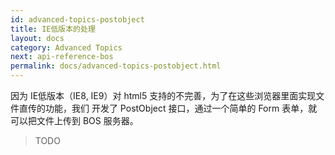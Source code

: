 ```yaml
---
id: advanced-topics-postobject
title: IE低版本的处理
layout: docs
category: Advanced Topics
next: api-reference-bos
permalink: docs/advanced-topics-postobject.html
---
```


因为 IE低版本（IE8, IE9）对 html5 支持的不完善，为了在这些浏览器里面实现文件直传的功能，我们
开发了 PostObject 接口，通过一个简单的 Form 表单，就可以把文件上传到 BOS 服务器。

> TODO

